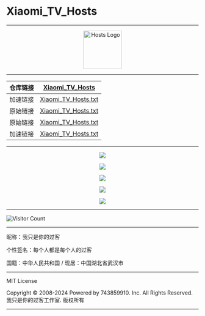 # Xiaomi_TV_Hosts

---

<div align="center"><img src="https://raw.gitmirror.com/743859910/Xiaomi_TV_Hosts/master/img/logo.webp" alt="Hosts Logo" height="100"/></div>

---

| 仓库链接 | [Xiaomi_TV_Hosts](https://github.com/743859910/Xiaomi_TV_Hosts) |
| :------: | :----------------------------------------------------------: |
| 加速链接 | [Xiaomi_TV_Hosts.txt](https://raw.gitmirror.com/743859910/Xiaomi_TV_Hosts/master/Xiaomi_TV_Hosts.txt) |
| 原始链接 | [Xiaomi_TV_Hosts.txt](https://github.com/743859910/Xiaomi_TV_Hosts/blob/master/Xiaomi_TV_Hosts.txt) |
| 原始链接 | [Xiaomi_TV_Hosts.txt](https://raw.githubusercontent.com/743859910/Xiaomi_TV_Hosts/master/Xiaomi_TV_Hosts.txt) |
| 加速链接 | [Xiaomi_TV_Hosts.txt](https://raw.gitmirror.com/743859910/Xiaomi_TV_Hosts/master/Xiaomi_TV_Hosts.txt) |

---

<p align="center">
  <img src="https://raw.gitmirror.com/743859910/Xiaomi_TV_Hosts/master/img/1.webp">
</p>

<p align="center">
  <img src="https://raw.gitmirror.com/743859910/Xiaomi_TV_Hosts/master/img/2.webp">
</p>

<p align="center">
  <img src="https://raw.gitmirror.com/743859910/Xiaomi_TV_Hosts/master/img/3.webp">
</p>

<p align="center">
  <img src="https://raw.gitmirror.com/743859910/Xiaomi_TV_Hosts/master/img/4.webp">
</p>

<p align="center">
  <img src="https://raw.gitmirror.com/743859910/Xiaomi_TV_Hosts/master/img/5.webp">
</p>

---

![Visitor Count](https://profile-counter.glitch.me/{Xiaomi_TV_Hosts}/count.svg)

---

昵称：我只是你的过客

个性签名：每个人都是每个人的过客

国籍：中华人民共和国 / 现居：中国湖北省武汉市

---

MIT License

Copyright © 2008-2024 Powered by 743859910. Inc. All Rights Reserved. 我只是你的过客工作室. 版权所有

---
